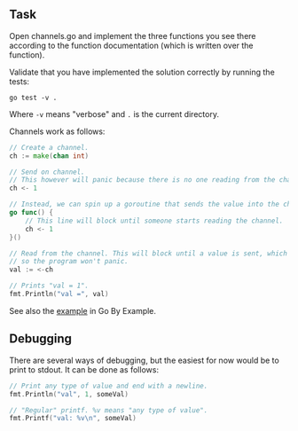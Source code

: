 ## Task

Open channels.go and implement the three functions you see there according to the function documentation (which is
written over the function).

Validate that you have implemented the solution correctly by running the tests:

```
go test -v .
```

Where `-v` means "verbose" and `.` is the current directory.

Channels work as follows:

```go
// Create a channel.
ch := make(chan int)

// Send on channel.
// This however will panic because there is no one reading from the channel.
ch <- 1

// Instead, we can spin up a goroutine that sends the value into the channel.
go func() {
    // This line will block until someone starts reading the channel.
    ch <- 1
}()

// Read from the channel. This will block until a value is sent, which is done in the goroutine we've just started
// so the program won't panic.
val := <-ch

// Prints "val = 1".
fmt.Println("val =", val)
```

See also the [example](https://gobyexample.com/channels) in Go By Example.

## Debugging

There are several ways of debugging, but the easiest for now would be to print to stdout. It can be done as follows:

```go
// Print any type of value and end with a newline.
fmt.Println("val", 1, someVal)

// "Regular" printf. %v means "any type of value".
fmt.Printf("val: %v\n", someVal)
```